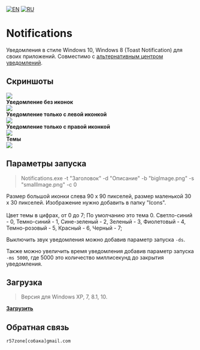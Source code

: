 [![EN](https://user-images.githubusercontent.com/9499881/33184537-7be87e86-d096-11e7-89bb-f3286f752bc6.png)](https://github.com/r57zone/Notifications/)
[![RU](https://user-images.githubusercontent.com/9499881/27683795-5b0fbac6-5cd8-11e7-929c-057833e01fb1.png)](https://github.com/r57zone/Notifications/blob/master/README.RU.md) 
# Notifications
Уведомления в стиле Windows 10, Windows 8 (Toast Notification) для своих приложений. Совместимо с [альтернативным центром уведомлений](https://github.com/r57zone/Notification-center).

## Скриншоты
![](https://user-images.githubusercontent.com/9499881/54310227-52c84b00-45eb-11e9-8728-368df6777faa.png)<br>
**Уведомление без иконок**<br>
![](https://cloud.githubusercontent.com/assets/9499881/8045036/ab2760c8-0e41-11e5-8cee-f70560396b72.png)<br>
**Уведомление только с левой иконкой**<br>
![](https://cloud.githubusercontent.com/assets/9499881/8045046/c59390da-0e41-11e5-9b6b-348e84d29430.png)<br>
**Уведомление только с правой иконкой**<br>
![](https://cloud.githubusercontent.com/assets/9499881/8044982/61133a7a-0e41-11e5-94be-b1d80a1f2c52.png)<br>
**Темы**<br>
![](https://cloud.githubusercontent.com/assets/9499881/17571313/c4d142b6-5f60-11e6-953e-e4ae9891bc43.png)

## Параметры запуска
>Notifications.exe -t "Заголовок" -d "Описание" -b "bigImage.png" -s "smallImage.png" -c 0

Размер большой иконки слева 90 x 90 пикселей, размер маленькой 30 x 30 пикселей. Изображение нужно добавить в папку "Icons".<br><br>
Цвет темы в цифрах, от 0 до 7; По умолчанию это тема 0. Светло-синий - 0, Темно-синий - 1, Сине-зеленый - 2, Зеленый - 3, Фиолетовый - 4, Темно-розовый - 5, Красный - 6, Черный - 7;



Выключить звук уведомления можно добавив параметр запуска `-ds`.



Также можно увеличить время уведомления добавив параметр запуска `-ms 5000`, где 5000 это количество миллисекунд до закрытия уведомления.
## Загрузка
>Версия для Windows XP, 7, 8.1, 10.

**[Загрузить](https://github.com/r57zone/notifications/releases)**

## Обратная связь
`r57zone[собака]gmail.com`